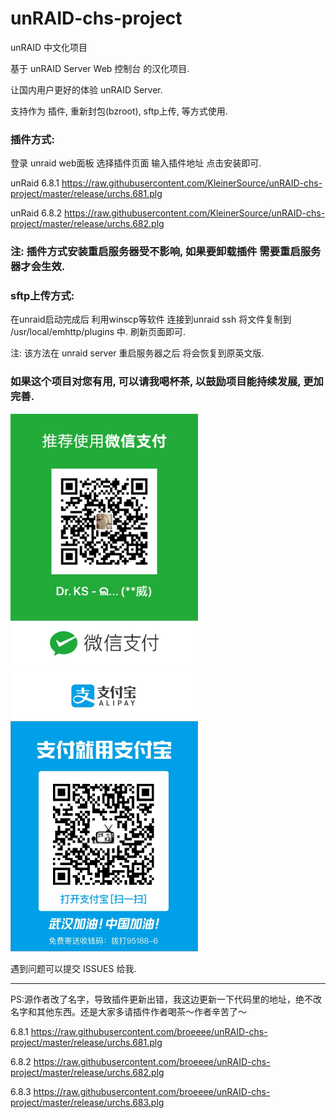 # unRAID-chs-project
unRAID 中文化项目

基于 unRAID Server Web 控制台 的汉化项目.

让国内用户更好的体验 unRAID Server.

支持作为 插件, 重新封包(bzroot), sftp上传, 等方式使用.

### 插件方式:
登录 unraid web面板 选择插件页面
输入插件地址  点击安装即可.

unRaid 6.8.1
https://raw.githubusercontent.com/KleinerSource/unRAID-chs-project/master/release/urchs.681.plg

unRaid 6.8.2 
https://raw.githubusercontent.com/KleinerSource/unRAID-chs-project/master/release/urchs.682.plg

### 注: 插件方式安装重启服务器受不影响, 如果要卸载插件 需要重启服务器才会生效.

### sftp上传方式:
在unraid启动完成后 利用winscp等软件 连接到unraid ssh 将文件复制到 /usr/local/emhttp/plugins 中. 刷新页面即可.

注: 该方法在 unraid server 重启服务器之后 将会恢复到原英文版.

### 如果这个项目对您有用, 可以请我喝杯茶, 以鼓励项目能持续发展, 更加完善.
<img src="https://github.com/KleinerSource/OpenWrt-CI/blob/master/files/aa758aba2fc7e60907fd3f6012b4eef.jpg?raw=true" width="300">
<img src="https://github.com/KleinerSource/OpenWrt-CI/blob/master/files/fec628a827f9273fde43a928a06e48e.jpg?raw=true" width="300">

遇到问题可以提交 ISSUES 给我.



---------------------------------------------------------------------
PS:源作者改了名字，导致插件更新出错，我这边更新一下代码里的地址，绝不改名字和其他东西。还是大家多请插件作者喝茶～作者辛苦了～

6.8.1
https://raw.githubusercontent.com/broeeee/unRAID-chs-project/master/release/urchs.681.plg

6.8.2
https://raw.githubusercontent.com/broeeee/unRAID-chs-project/master/release/urchs.682.plg

6.8.3
https://raw.githubusercontent.com/broeeee/unRAID-chs-project/master/release/urchs.683.plg
